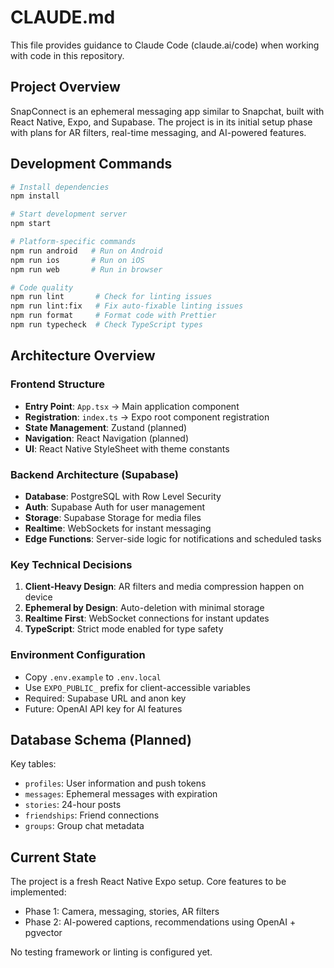 # CLAUDE.md

This file provides guidance to Claude Code (claude.ai/code) when working with code in this repository.

## Project Overview

SnapConnect is an ephemeral messaging app similar to Snapchat, built with React Native, Expo, and Supabase. The project is in its initial setup phase with plans for AR filters, real-time messaging, and AI-powered features.

## Development Commands

```bash
# Install dependencies
npm install

# Start development server
npm start

# Platform-specific commands
npm run android   # Run on Android
npm run ios       # Run on iOS  
npm run web       # Run in browser

# Code quality
npm run lint       # Check for linting issues
npm run lint:fix   # Fix auto-fixable linting issues
npm run format     # Format code with Prettier
npm run typecheck  # Check TypeScript types
```

## Architecture Overview

### Frontend Structure
- **Entry Point**: `App.tsx` → Main application component
- **Registration**: `index.ts` → Expo root component registration
- **State Management**: Zustand (planned)
- **Navigation**: React Navigation (planned)
- **UI**: React Native StyleSheet with theme constants

### Backend Architecture (Supabase)
- **Database**: PostgreSQL with Row Level Security
- **Auth**: Supabase Auth for user management
- **Storage**: Supabase Storage for media files
- **Realtime**: WebSockets for instant messaging
- **Edge Functions**: Server-side logic for notifications and scheduled tasks

### Key Technical Decisions
1. **Client-Heavy Design**: AR filters and media compression happen on device
2. **Ephemeral by Design**: Auto-deletion with minimal storage
3. **Realtime First**: WebSocket connections for instant updates
4. **TypeScript**: Strict mode enabled for type safety

### Environment Configuration
- Copy `.env.example` to `.env.local`
- Use `EXPO_PUBLIC_` prefix for client-accessible variables
- Required: Supabase URL and anon key
- Future: OpenAI API key for AI features

## Database Schema (Planned)

Key tables:
- `profiles`: User information and push tokens
- `messages`: Ephemeral messages with expiration
- `stories`: 24-hour posts
- `friendships`: Friend connections
- `groups`: Group chat metadata

## Current State

The project is a fresh React Native Expo setup. Core features to be implemented:
- Phase 1: Camera, messaging, stories, AR filters
- Phase 2: AI-powered captions, recommendations using OpenAI + pgvector

No testing framework or linting is configured yet.